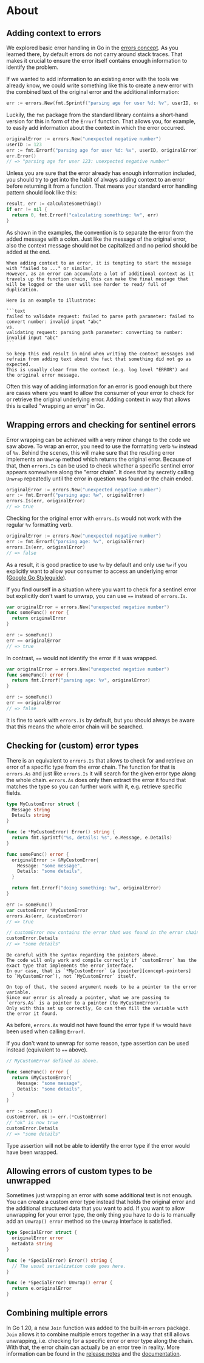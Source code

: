 # About

## Adding context to errors

We explored basic error handling in Go in the [errors concept][concept-errors].
As you learned there, by default errors do not carry around stack traces.
That makes it crucial to ensure the error itself contains enough information to identify the problem.

If we wanted to add information to an existing error with the tools we already know, we could write something like this to create a new error with the combined text of the original error and the additional information:

```go
err := errors.New(fmt.Sprintf("parsing age for user %d: %v", userID, originalError))
```

Luckily, the `fmt` package from the standard library contains a short-hand version for this in form of the `Errorf` function.
That allows you, for example, to easily add information about the context in which the error occurred.

```go
originalError := errors.New("unexpected negative number")
userID := 123
err := fmt.Errorf("parsing age for user %d: %v", userID, originalError)
err.Error()
// => "parsing age for user 123: unexpected negative number"
```

Unless you are sure that the error already has enough information included, you should try to get into the habit of always adding context to an error before returning it from a function.
That means your standard error handling pattern should look like this:

```go
result, err := calculateSomething()
if err != nil {
  return 0, fmt.Errorf("calculating something: %v", err)
}
```

As shown in the examples, the convention is to separate the error from the added message with a colon.
Just like the message of the original error, also the context message should not be capitalized and no period should be added at the end.

~~~~exercism/note
When adding context to an error, it is tempting to start the message with "failed to ..." or similar.
However, as an error can accumulate a lot of additional context as it travels up the function chain, this can make the final message that will be logged or the user will see harder to read/ full of duplication.

Here is an example to illustrate:

```text
failed to validate request: failed to parse path parameter: failed to convert number: invalid input "abc"
vs.
validating request: parsing path parameter: converting to number: invalid input "abc"
```

So keep this end result in mind when writing the context messages and refrain from adding text about the fact that something did not go as expected.
This is usually clear from the context (e.g. log level "ERROR") and the original error message.
~~~~

Often this way of adding information for an error is good enough but there are cases where you want to allow the consumer of your error to check for or retrieve the original underlying error.
Adding context in way that allows this is called "wrapping an error" in Go.

## Wrapping errors and checking for sentinel errors

Error wrapping can be achieved with a very minor change to the code we saw above.
To wrap an error, you need to use the formatting verb `%w` instead of `%v`.
Behind the scenes, this will make sure that the resulting error implements an `Unwrap` method which returns the original error.
Because of that, then `errors.Is` can be used to check whether a specific sentinel error appears somewhere along the "error chain".
It does that by secretly calling `Unwrap` repeatedly until the error in question was found or the chain ended.

```go
originalError := errors.New("unexpected negative number")
err := fmt.Errorf("parsing age: %w", originalError)
errors.Is(err, originalError)
// => true
```

Checking for the original error with `errors.Is` would not work with the regular `%v` formatting verb.

```go
originalError := errors.New("unexpected negative number")
err := fmt.Errorf("parsing age: %v", originalError)
errors.Is(err, originalError)
// => false
```

As a result, it is good practice to use `%v` by default and only use `%w` if you explicitly want to allow your consumer to access an underlying error ([Google Go Styleguide][google-go-styleguide]).

If you find ourself in a situation where you want to check for a sentinel error but explicitly don't want to unwrap, you can use `==` instead of `errors.Is`.

```go
var originalError = errors.New("unexpected negative number")
func someFunc() error {
  return originalError
}

err := someFunc()
err == originalError 
// => true
```

In contrast, `==` would not identify the error if it was wrapped.

```go
var originalError = errors.New("unexpected negative number")
func someFunc() error {
  return fmt.Errorf("parsing age: %v", originalError)
}

err := someFunc()
err == originalError 
// => false
```

It is fine to work with `errors.Is` by default, but you should always be aware that this means the whole error chain will be searched.

## Checking for (custom) error types

There is an equivalent to `errors.Is` that allows to check for and retrieve an error of a specific type from the error chain.
The function for that is `errors.As` and just like `errors.Is` it will search for the given error type along the whole chain.
`errors.As` does only then extract the error it found that matches the type so you can further work with it, e.g. retrieve specific fields.

```go
type MyCustomError struct {
  Message string
  Details string
}

func (e *MyCustomError) Error() string {
  return fmt.Sprintf("%s, details: %s", e.Message, e.Details)
}

func someFunc() error {
  originalError := &MyCustomError{
    Message: "some message",
    Details: "some details",
  }

  return fmt.Errorf("doing something: %w", originalError)
}

err := someFunc()
var customError *MyCustomError
errors.As(err, &customError)
// => true

// customError now contains the error that was found in the error chain.
customError.Details
// => "some details"
```

~~~~exercism/caution
Be careful with the syntax regarding the pointers above.
The code will only work and compile correctly if `customError` has the exact type that implements the error interface.
In our case, that is `*MyCustomError` (a [pointer][concept-pointers] to `MyCustomError`), not `MyCustomError` itself.

On top of that, the second argument needs to be a pointer to the error variable.
Since our error is already a pointer, what we are passing to `errors.As` is a pointer to a pointer (to MyCustomError).
Only with this set up correctly, Go can then fill the variable with the error it found.
~~~~

As before, `errors.As` would not have found the error type if `%v` would have been used when calling `Errorf`.

If you don't want to unwrap for some reason, type assertion can be used instead (equivalent to `==` above).

```go
// MyCustomError defined as above.

func someFunc() error {
  return &MyCustomError{
    Message: "some message",
    Details: "some details",
  }
}

err := someFunc()
customError, ok := err.(*CustomError)
// "ok" is now true
customError.Details
// => "some details"
```

Type assertion will not be able to identify the error type if the error would have been wrapped.

## Allowing errors of custom types to be unwrapped

Sometimes just wrapping an error with some additional text is not enough.
You can create a custom error type instead that holds the original error and the additional structured data that you want to add.
If you want to allow unwrapping for your error type, the only thing you have to do is to manually add an `Unwrap() error` method so the `Unwrap` interface is satisfied.

```go
type SpecialError struct {
  originalError error
  metadata string
}

func (e *SpecialError) Error() string {
  // The usual serialization code goes here.
}

func (e *SpecialError) Unwrap() error {
  return e.originalError
}
```

## Combining multiple errors

In Go 1.20, a new `Join` function was added to the built-in `errors` package.
`Join` allows it to combine multiple errors together in a way that still allows unwrapping, i.e. checking for a specific error or error type along the chain.
With that, the error chain can actually be an error tree in reality.
More information can be found in the [release notes][release-notes] and the [documentation][doc-join].

[concept-errors]: /tracks/go/concepts/errors
[concept-pointers]: /tracks/go/concepts/pointers
[google-go-styleguide]: https://google.github.io/styleguide/go/best-practices#adding-information-to-errors
[release-notes]: https://tip.golang.org/doc/go1.20#errors
[doc-join]: https://pkg.go.dev/errors#Join
